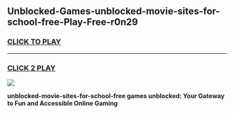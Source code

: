 
## Unblocked-Games-unblocked-movie-sites-for-school-free-Play-Free-r0n29
<h3>
<a href="https://premium76.site?title=unblocked-movie-sites-for-school-free&ref=12A">CLICK TO PLAY</a></h3>
<hr>

<h3>
<a href="https://premium76.site?title=unblocked-movie-sites-for-school-free&ref=12A">CLICK 2 PLAY</a>
  
</h3>

<a href="https://premium76.site?title=unblocked-movie-sites-for-school-free&ref=12A"><img src="https://clearcache.store/games.png"></a>


**unblocked-movie-sites-for-school-free games unblocked: Your Gateway to Fun and Accessible Online Gaming**
